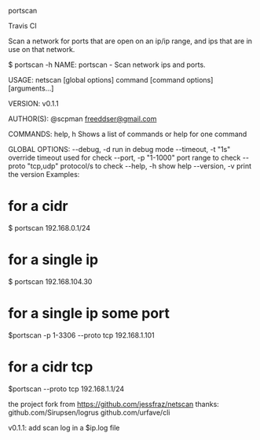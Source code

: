 portscan

Travis CI

Scan a network for ports that are open on an ip/ip range, and ips that are in use on that network.

$ portscan -h
NAME:
   portscan - Scan network ips and ports.

USAGE:
   netscan [global options] command [command options] [arguments...]

VERSION:
   v0.1.1

AUTHOR(S):
   @scpman <freeddser@gmail.com>

COMMANDS:
   help, h  Shows a list of commands or help for one command

GLOBAL OPTIONS:
   --debug, -d          run in debug mode
   --timeout, -t "1s"   override timeout used for check
   --port, -p "1-1000"  port range to check
   --proto "tcp,udp"    protocol/s to check
   --help, -h           show help
   --version, -v        print the version
Examples:

# for a cidr
$ portscan 192.168.0.1/24

# for a single ip
$ portscan 192.168.104.30

# for a single ip some port
$portscan  -p 1-3306   --proto tcp 192.168.1.101 
# for a cidr tcp
$portscan --proto tcp 192.168.1.1/24

the project fork from https://github.com/jessfraz/netscan
thanks:
github.com/Sirupsen/logrus
github.com/urfave/cli

v0.1.1:
add scan log in a $ip.log file
